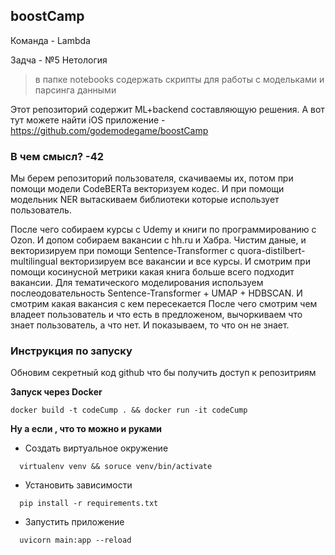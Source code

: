 ## boostCamp

Команда - Lambda 

Задча - №5 Нетология 

> в папке notebooks содержать скрипты для работы с модельками и парсинга данными

Этот репозиторий содержит ML+backend составляющую решения.
А вот тут можете найти iOS приложение - https://github.com/godemodegame/boostCamp

### В чем смысл? -42

Мы берем репозиторий пользователя, скачиваемы их, потом при помощи модели CodeBERTa векторизуем кодес.
И при помощи модельник NER вытаскиваем библиотеки которые использует пользователь.

После чего собираем курсы с Udemy и книги по программированию с Ozon. И допом собираем вакансии с hh.ru и Хабра. 
Чистим даные, и векторизируем при помощи Sentence-Transformer c quora-distilbert-multilingual векторизируем все вакансии
и все курсы. И смотрим при помощи косинусной метрики какая книга больше всего подходит вакансии.
Для тематического моделирования используем послеодовательность Sentence-Transformer + UMAP + HDBSCAN.
И смотрим какая вакансия с кем пересекается
После чего смотрим чем владеет пользователь и что есть в предложеном, вычоркиваем что знает пользователь, а что нет.
И показываем, то что он не знает.

### Инструкция по запуску 

Обновим секретный код github что бы получить доступ к репозитриям

**Запуск через Docker**
```shell
docker build -t codeCump . && docker run -it codeCump
```
 
**Ну а если , что то можно и руками**

- Создать виртуальное окружение

```shell
  virtualenv venv && soruce venv/bin/activate
```
-  Установить зависимости

```shell
  pip install -r requirements.txt
```
-   Запустить приложение

```shell
  uvicorn main:app --reload
```

